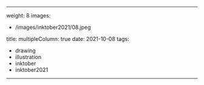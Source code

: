 
---
weight: 8
images:
- /images/inktober2021/08.jpeg

title:
multipleColumn: true
date: 2021-10-08
tags:
- drawing
- illustration
- inktober
- inktober2021
---

